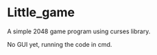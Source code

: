 # Little_game
A simple 2048 game program using curses library.

No GUI yet, running the code in cmd.
